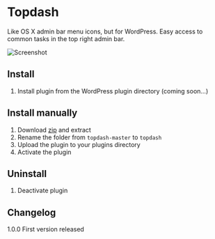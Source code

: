 # Topdash

Like OS X admin bar menu icons, but for WordPress. Easy access to common tasks in the top right admin bar.

![Screenshot](https://githubcom/urre/blob/master/topdash.png)

## Install
1. Install plugin from the WordPress plugin directory (coming soon...)

## Install manually
1. Download [zip](https://github.com/urre/topdash/archive/master.zip) and extract
2. Rename the folder from `topdash-master` to `topdash`
3. Upload the plugin to your plugins directory
4. Activate the plugin

## Uninstall
1. Deactivate plugin

## Changelog

1.0.0 First version released